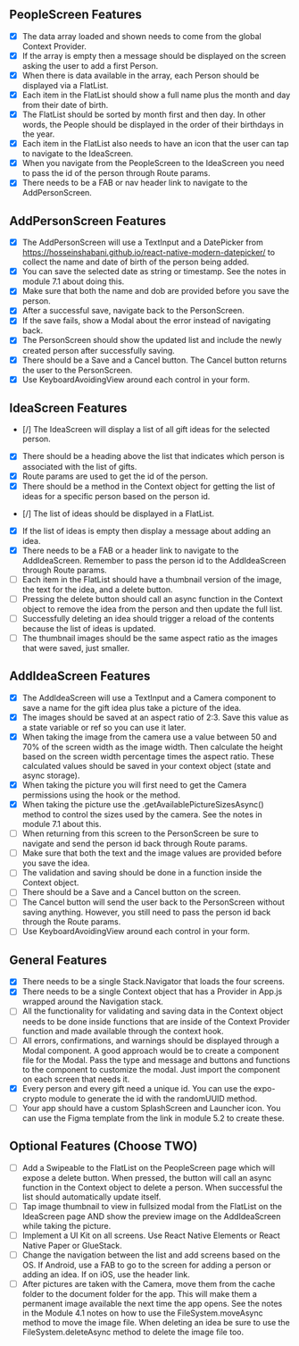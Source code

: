## PeopleScreen Features
- [X] The data array loaded and shown needs to come from the global Context Provider.
- [X] If the array is empty then a message should be displayed on the screen asking the user to add a first Person.
- [X] When there is data available in the array, each Person should be displayed via a FlatList.
- [X] Each item in the FlatList should show a full name plus the month and day from their date of birth.
- [X] The FlatList should be sorted by month first and then day. In other words, the People should be displayed in the order of their birthdays in the year.
- [X] Each item in the FlatList also needs to have an icon that the user can tap to navigate to the IdeaScreen.
- [X] When you navigate from the PeopleScreen to the IdeaScreen you need to pass the id of the person through Route params.
- [X] There needs to be a FAB or nav header link to navigate to the AddPersonScreen.

## AddPersonScreen Features
- [X] The AddPersonScreen will use a TextInput and a DatePicker from https://hosseinshabani.github.io/react-native-modern-datepicker/ to collect the name and date of birth of the person being added.
- [X] You can save the selected date as string or timestamp. See the notes in module 7.1 about doing this.
- [X] Make sure that both the name and dob are provided before you save the person.
- [X] After a successful save, navigate back to the PersonScreen.
- [X] If the save fails, show a Modal about the error instead of navigating back.
- [X] The PersonScreen should show the updated list and include the newly created person after successfully saving.
- [X] There should be a Save and a Cancel button. The Cancel button returns the user to the PersonScreen.
- [X] Use KeyboardAvoidingView around each control in your form.

## IdeaScreen Features
- [/] The IdeaScreen will display a list of all gift ideas for the selected person.
- [X] There should be a heading above the list that indicates which person is associated with the list of gifts.
- [X] Route params are used to get the id of the person.
- [X] There should be a method in the Context object for getting the list of ideas for a specific person based on the person id.
- [/] The list of ideas should be displayed in a FlatList.
- [X] If the list of ideas is empty then display a message about adding an idea.
- [X] There needs to be a FAB or a header link to navigate to the AddIdeaScreen. Remember to pass the person id to the AddIdeaScreen through Route params.
- [ ] Each item in the FlatList should have a thumbnail version of the image, the text for the idea, and a delete button.
- [ ] Pressing the delete button should call an async function in the Context object to remove the idea from the person and then update the full list.
- [ ] Successfully deleting an idea should trigger a reload of the contents because the list of ideas is updated.
- [ ] The thumbnail images should be the same aspect ratio as the images that were saved, just smaller.

## AddIdeaScreen Features
- [X] The AddIdeaScreen will use a TextInput and a Camera component to save a name for the gift idea plus take a picture of the idea.
- [X] The images should be saved at an aspect ratio of 2:3. Save this value as a state variable or ref so you can use it later.
- [X] When taking the image from the camera use a value between 50 and 70% of the screen width as the image width. Then calculate the height based on the screen width percentage times the aspect ratio. These calculated values should be saved in your context object (state and async storage).
- [X] When taking the picture you will first need to get the Camera permissions using the hook or the method.
- [X] When taking the picture use the .getAvailablePictureSizesAsync() method to control the sizes used by the camera. See the notes in module 7.1 about this.
- [ ] When returning from this screen to the PersonScreen be sure to navigate and send the person id back through Route params.
- [ ] Make sure that both the text and the image values are provided before you save the idea.
- [ ] The validation and saving should be done in a function inside the Context object.
- [ ] There should be a Save and a Cancel button on the screen.
- [ ] The Cancel button will send the user back to the PersonScreen without saving anything. However, you still need to pass the person id back through the Route params.
- [ ] Use KeyboardAvoidingView around each control in your form.

## General Features
- [X] There needs to be a single Stack.Navigator that loads the four screens.
- [X] There needs to be a single Context object that has a Provider in App.js wrapped around the Navigation stack.
- [ ] All the functionality for validating and saving data in the Context object needs to be done inside functions that are inside of the Context Provider function and made available through the context hook.
- [ ] All errors, confirmations, and warnings should be displayed through a Modal component. A good approach would be to create a component file for the Modal. Pass the type and message and buttons and functions to the component to customize the modal. Just import the component on each screen that needs it.
- [X] Every person and every gift need a unique id. You can use the expo-crypto module to generate the id with the randomUUID method.
- [ ] Your app should have a custom SplashScreen and Launcher icon. You can use the Figma template from the link in module 5.2 to create these.

## Optional Features (Choose TWO)
- [ ] Add a Swipeable to the FlatList on the PeopleScreen page which will expose a delete button. When pressed, the button will call an async function in the Context object to delete a person. When successful the list should automatically update itself.
- [ ] Tap image thumbnail to view in fullsized modal from the FlatList on the IdeaScreen page AND show the preview image on the AddIdeaScreen while taking the picture.
- [ ] Implement a UI Kit on all screens. Use React Native Elements or React Native Paper or GlueStack.
- [ ] Change the navigation between the list and add screens based on the OS. If Android, use a FAB to go to the screen for adding a person or adding an idea. If on iOS, use the header link.
- [ ] After pictures are taken with the Camera, move them from the cache folder to the document folder for the app. This will make them a permanent image available the next time the app opens. See the notes in the Module 4.1 notes on how to use the FileSystem.moveAsync method to move the image file. When deleting an idea be sure to use the FileSystem.deleteAsync method to delete the image file too.